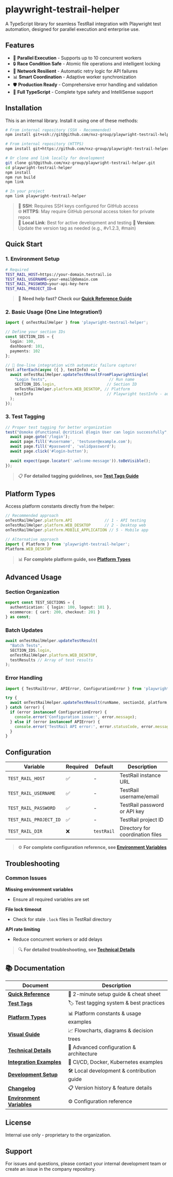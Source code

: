 # playwright-testrail-helper

A TypeScript library for seamless TestRail integration with Playwright test automation, designed for parallel execution and enterprise use.

## Features

- 🚀 **Parallel Execution** - Supports up to 10 concurrent workers
- 🔒 **Race Condition Safe** - Atomic file operations and intelligent locking
- 🔄 **Network Resilient** - Automatic retry logic for API failures
- 📊 **Smart Coordination** - Adaptive worker synchronization
- 🛡️ **Production Ready** - Comprehensive error handling and validation
- 📝 **Full TypeScript** - Complete type safety and IntelliSense support

## Installation

This is an internal library. Install it using one of these methods:

```bash
# From internal repository (SSH - Recommended)
npm install git+ssh://git@github.com/nxz-group/playwright-testrail-helper.git#v1.3.0

# From internal repository (HTTPS)
npm install git+https://github.com/nxz-group/playwright-testrail-helper.git#v1.3.0

# Or clone and link locally for development
git clone git@github.com/nxz-group/playwright-testrail-helper.git
cd playwright-testrail-helper
npm install
npm run build
npm link

# In your project
npm link playwright-testrail-helper
```

> 🔑 **SSH**: Requires SSH keys configured for GitHub access  
> 🌐 **HTTPS**: May require GitHub personal access token for private repos  
> 🔗 **Local Link**: Best for active development and testing
> 📌 **Version**: Update the version tag as needed (e.g., #v1.2.3, #main)

## Quick Start

### 1. Environment Setup
```bash
# Required
TEST_RAIL_HOST=https://your-domain.testrail.io
TEST_RAIL_USERNAME=your-email@domain.com
TEST_RAIL_PASSWORD=your-api-key-here
TEST_RAIL_PROJECT_ID=4
```

> 🚀 **Need help fast? Check our [Quick Reference Guide](./docs/QUICK_REFERENCE.md)**

### 2. Basic Usage (One Line Integration!)
```typescript
import { onTestRailHelper } from 'playwright-testrail-helper';

// Define your section IDs
const SECTION_IDS = {
  login: 100,
  dashboard: 101,
  payments: 102
};

// 🎉 One-line integration with automatic failure capture!
test.afterEach(async ({ }, testInfo) => {
  await onTestRailHelper.updateTestResultFromPlaywrightSingle(
    "Login Tests",                           // Run name
    SECTION_IDS.login,                      // Section ID
    onTestRailHelper.platform.WEB_DESKTOP, // Platform
    testInfo                                // Playwright testInfo - automatic!
  );
});
```

### 3. Test Tagging
```typescript
// Proper test tagging for better organization
test("@smoke @functional @critical @login User can login successfully", async ({ page }) => {
  await page.goto('/login');
  await page.fill('#username', 'testuser@example.com');
  await page.fill('#password', 'validpassword');
  await page.click('#login-button');
  
  await expect(page.locator('.welcome-message')).toBeVisible();
});
```

> 📋 **For detailed tagging guidelines, see [Test Tags Guide](./docs/TEST_TAGS.md)**

## Platform Types

Access platform constants directly from the helper:

```typescript
// Recommended approach
onTestRailHelper.platform.API              // 1 - API testing
onTestRailHelper.platform.WEB_DESKTOP      // 2 - Desktop web
onTestRailHelper.platform.MOBILE_APPLICATION // 5 - Mobile app

// Alternative approach
import { Platform } from 'playwright-testrail-helper';
Platform.WEB_DESKTOP
```

> 📊 **For complete platform guide, see [Platform Types](./docs/PLATFORM_TYPES.md)**

## Advanced Usage

### Section Organization
```typescript
export const TEST_SECTIONS = {
  authentication: { login: 100, logout: 101 },
  ecommerce: { cart: 200, checkout: 201 }
} as const;
```

### Batch Updates
```typescript
await onTestRailHelper.updateTestResult(
  "Batch Tests",
  SECTION_IDS.login,
  onTestRailHelper.platform.WEB_DESKTOP,
  testResults // Array of test results
);
```

### Error Handling
```typescript
import { TestRailError, APIError, ConfigurationError } from 'playwright-testrail-helper';

try {
  await onTestRailHelper.updateTestResult(runName, sectionId, platform, results);
} catch (error) {
  if (error instanceof ConfigurationError) {
    console.error('Configuration issue:', error.message);
  } else if (error instanceof APIError) {
    console.error('TestRail API error:', error.statusCode, error.message);
  }
}
```

## Configuration

| Variable | Required | Default | Description |
|----------|----------|---------|-------------|
| `TEST_RAIL_HOST` | ✅ | - | TestRail instance URL |
| `TEST_RAIL_USERNAME` | ✅ | - | TestRail username/email |
| `TEST_RAIL_PASSWORD` | ✅ | - | TestRail password or API key |
| `TEST_RAIL_PROJECT_ID` | ✅ | - | TestRail project ID |
| `TEST_RAIL_DIR` | ❌ | `testRail` | Directory for coordination files |

> ⚙️ **For complete configuration reference, see [Environment Variables](./docs/ENVIRONMENT_VARIABLES.md)**

## Troubleshooting

### Common Issues

**Missing environment variables**
- Ensure all required variables are set

**File lock timeout**
- Check for stale `.lock` files in TestRail directory

**API rate limiting**
- Reduce concurrent workers or add delays

> 🔍 **For detailed troubleshooting, see [Technical Details](./docs/TECHNICAL_DETAILS.md)**

## 📚 Documentation

| Document | Description |
|----------|-------------|
| **[Quick Reference](./docs/QUICK_REFERENCE.md)** | 🚀 2-minute setup guide & cheat sheet |
| **[Test Tags](./docs/TEST_TAGS.md)** | 🏷️ Test tagging system & best practices |
| **[Platform Types](./docs/PLATFORM_TYPES.md)** | 📊 Platform constants & usage examples |
| **[Visual Guide](./docs/VISUAL_GUIDE.md)** | 📈 Flowcharts, diagrams & decision trees |
| **[Technical Details](./docs/TECHNICAL_DETAILS.md)** | 🔧 Advanced configuration & architecture |
| **[Integration Examples](./docs/INTEGRATION_EXAMPLES.md)** | 🔗 CI/CD, Docker, Kubernetes examples |
| **[Development Setup](./docs/SETUP.md)** | 🛠️ Local development & contribution guide |
| **[Changelog](./docs/CHANGELOG.md)** | 📋 Version history & feature details |
| **[Environment Variables](./docs/ENVIRONMENT_VARIABLES.md)** | ⚙️ Configuration reference |

## License

Internal use only - proprietary to the organization.

## Support

For issues and questions, please contact your internal development team or create an issue in the company repository.
